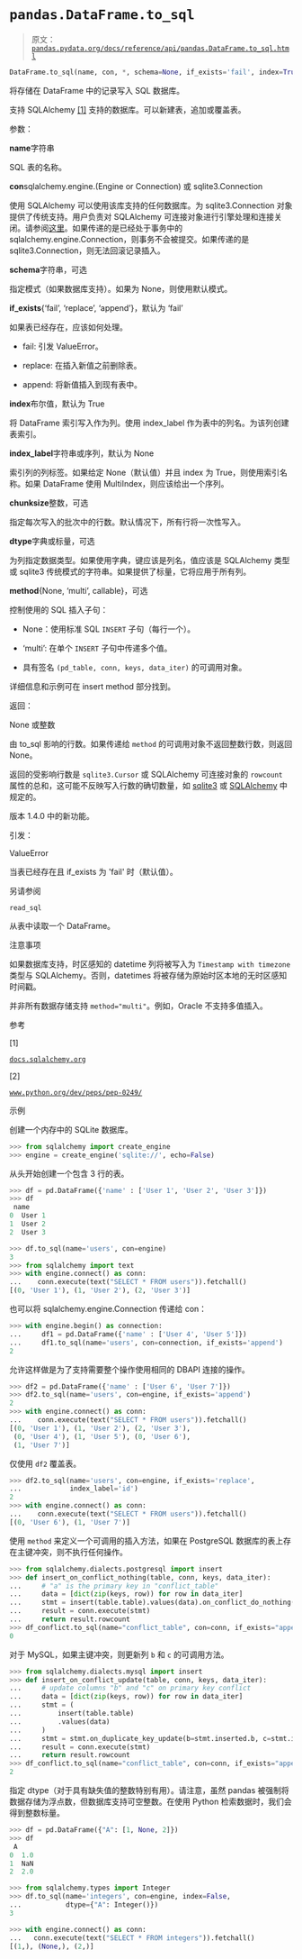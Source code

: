 # `pandas.DataFrame.to_sql`

> 原文：[`pandas.pydata.org/docs/reference/api/pandas.DataFrame.to_sql.html`](https://pandas.pydata.org/docs/reference/api/pandas.DataFrame.to_sql.html)

```py
DataFrame.to_sql(name, con, *, schema=None, if_exists='fail', index=True, index_label=None, chunksize=None, dtype=None, method=None)
```

将存储在 DataFrame 中的记录写入 SQL 数据库。

支持 SQLAlchemy [[1]](#r689dfd12abe5-1) 支持的数据库。可以新建表，追加或覆盖表。

参数：

**name**字符串

SQL 表的名称。

**con**sqlalchemy.engine.(Engine or Connection) 或 sqlite3.Connection

使用 SQLAlchemy 可以使用该库支持的任何数据库。为 sqlite3.Connection 对象提供了传统支持。用户负责对 SQLAlchemy 可连接对象进行引擎处理和连接关闭。请参阅[这里](https://docs.sqlalchemy.org/en/20/core/connections.html)。如果传递的是已经处于事务中的 sqlalchemy.engine.Connection，则事务不会被提交。如果传递的是 sqlite3.Connection，则无法回滚记录插入。

**schema**字符串，可选

指定模式（如果数据库支持）。如果为 None，则使用默认模式。

**if_exists**{‘fail’, ‘replace’, ‘append’}，默认为 ‘fail’

如果表已经存在，应该如何处理。

+   fail: 引发 ValueError。

+   replace: 在插入新值之前删除表。

+   append: 将新值插入到现有表中。

**index**布尔值，默认为 True

将 DataFrame 索引写入作为列。使用 index_label 作为表中的列名。为该列创建表索引。

**index_label**字符串或序列，默认为 None

索引列的列标签。如果给定 None（默认值）并且 index 为 True，则使用索引名称。如果 DataFrame 使用 MultiIndex，则应该给出一个序列。

**chunksize**整数，可选

指定每次写入的批次中的行数。默认情况下，所有行将一次性写入。

**dtype**字典或标量，可选

为列指定数据类型。如果使用字典，键应该是列名，值应该是 SQLAlchemy 类型或 sqlite3 传统模式的字符串。如果提供了标量，它将应用于所有列。

**method**{None, ‘multi’, callable}，可选

控制使用的 SQL 插入子句：

+   None：使用标准 SQL `INSERT` 子句（每行一个）。

+   ‘multi’: 在单个 `INSERT` 子句中传递多个值。

+   具有签名 `(pd_table, conn, keys, data_iter)` 的可调用对象。

详细信息和示例可在 insert method 部分找到。

返回：

None 或整数

由 to_sql 影响的行数。如果传递给 `method` 的可调用对象不返回整数行数，则返回 None。

返回的受影响行数是 `sqlite3.Cursor` 或 SQLAlchemy 可连接对象的 `rowcount` 属性的总和，这可能不反映写入行数的确切数量，如 [sqlite3](https://docs.python.org/3/library/sqlite3.html#sqlite3.Cursor.rowcount) 或 [SQLAlchemy](https://docs.sqlalchemy.org/en/20/core/connections.html#sqlalchemy.engine.CursorResult.rowcount) 中规定的。

版本 1.4.0 中的新功能。

引发：

ValueError

当表已经存在且 if_exists 为 'fail' 时（默认值）。

另请参阅

`read_sql`

从表中读取一个 DataFrame。

注意事项

如果数据库支持，时区感知的 datetime 列将被写入为 `Timestamp with timezone` 类型与 SQLAlchemy。否则，datetimes 将被存储为原始时区本地的无时区感知时间戳。

并非所有数据存储支持 `method="multi"`。例如，Oracle 不支持多值插入。

参考

[1]

[`docs.sqlalchemy.org`](https://docs.sqlalchemy.org)

[2]

[`www.python.org/dev/peps/pep-0249/`](https://www.python.org/dev/peps/pep-0249/)

示例

创建一个内存中的 SQLite 数据库。

```py
>>> from sqlalchemy import create_engine
>>> engine = create_engine('sqlite://', echo=False) 
```

从头开始创建一个包含 3 行的表。

```py
>>> df = pd.DataFrame({'name' : ['User 1', 'User 2', 'User 3']})
>>> df
 name
0  User 1
1  User 2
2  User 3 
```

```py
>>> df.to_sql(name='users', con=engine)
3
>>> from sqlalchemy import text
>>> with engine.connect() as conn:
...    conn.execute(text("SELECT * FROM users")).fetchall()
[(0, 'User 1'), (1, 'User 2'), (2, 'User 3')] 
```

也可以将 sqlalchemy.engine.Connection 传递给 con：

```py
>>> with engine.begin() as connection:
...     df1 = pd.DataFrame({'name' : ['User 4', 'User 5']})
...     df1.to_sql(name='users', con=connection, if_exists='append')
2 
```

允许这样做是为了支持需要整个操作使用相同的 DBAPI 连接的操作。

```py
>>> df2 = pd.DataFrame({'name' : ['User 6', 'User 7']})
>>> df2.to_sql(name='users', con=engine, if_exists='append')
2
>>> with engine.connect() as conn:
...    conn.execute(text("SELECT * FROM users")).fetchall()
[(0, 'User 1'), (1, 'User 2'), (2, 'User 3'),
 (0, 'User 4'), (1, 'User 5'), (0, 'User 6'),
 (1, 'User 7')] 
```

仅使用 `df2` 覆盖表。

```py
>>> df2.to_sql(name='users', con=engine, if_exists='replace',
...            index_label='id')
2
>>> with engine.connect() as conn:
...    conn.execute(text("SELECT * FROM users")).fetchall()
[(0, 'User 6'), (1, 'User 7')] 
```

使用 `method` 来定义一个可调用的插入方法，如果在 PostgreSQL 数据库的表上存在主键冲突，则不执行任何操作。

```py
>>> from sqlalchemy.dialects.postgresql import insert
>>> def insert_on_conflict_nothing(table, conn, keys, data_iter):
...     # "a" is the primary key in "conflict_table"
...     data = [dict(zip(keys, row)) for row in data_iter]
...     stmt = insert(table.table).values(data).on_conflict_do_nothing(index_elements=["a"])
...     result = conn.execute(stmt)
...     return result.rowcount
>>> df_conflict.to_sql(name="conflict_table", con=conn, if_exists="append", method=insert_on_conflict_nothing)  
0 
```

对于 MySQL，如果主键冲突，则更新列 `b` 和 `c` 的可调用方法。

```py
>>> from sqlalchemy.dialects.mysql import insert
>>> def insert_on_conflict_update(table, conn, keys, data_iter):
...     # update columns "b" and "c" on primary key conflict
...     data = [dict(zip(keys, row)) for row in data_iter]
...     stmt = (
...         insert(table.table)
...         .values(data)
...     )
...     stmt = stmt.on_duplicate_key_update(b=stmt.inserted.b, c=stmt.inserted.c)
...     result = conn.execute(stmt)
...     return result.rowcount
>>> df_conflict.to_sql(name="conflict_table", con=conn, if_exists="append", method=insert_on_conflict_update)  
2 
```

指定 dtype（对于具有缺失值的整数特别有用）。请注意，虽然 pandas 被强制将数据存储为浮点数，但数据库支持可空整数。在使用 Python 检索数据时，我们会得到整数标量。

```py
>>> df = pd.DataFrame({"A": [1, None, 2]})
>>> df
 A
0  1.0
1  NaN
2  2.0 
```

```py
>>> from sqlalchemy.types import Integer
>>> df.to_sql(name='integers', con=engine, index=False,
...           dtype={"A": Integer()})
3 
```

```py
>>> with engine.connect() as conn:
...   conn.execute(text("SELECT * FROM integers")).fetchall()
[(1,), (None,), (2,)] 
```
